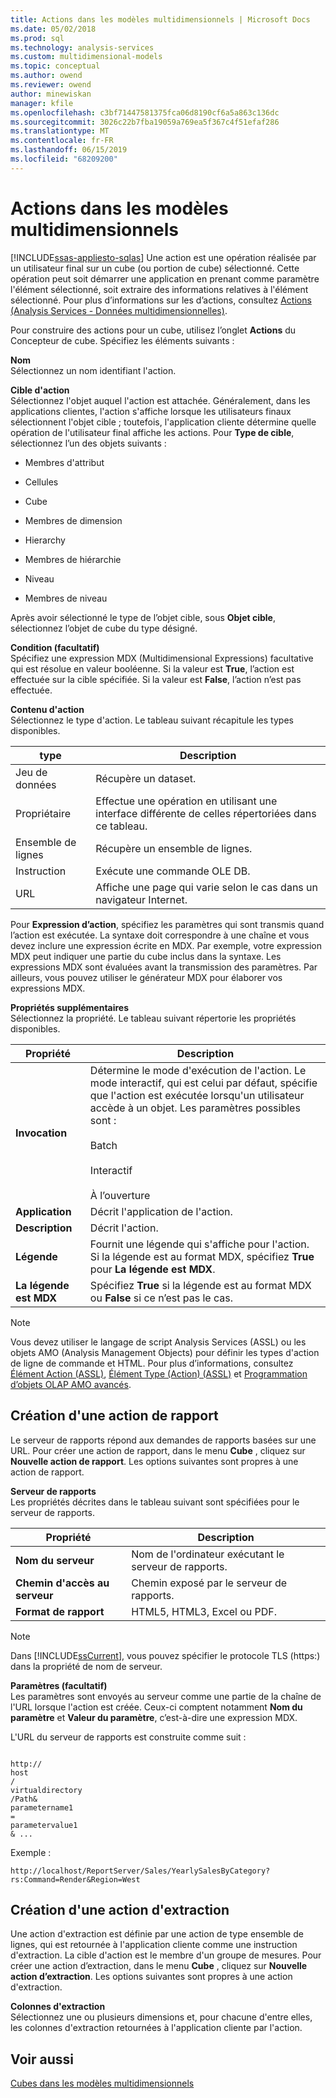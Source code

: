 ```yaml
---
title: Actions dans les modèles multidimensionnels | Microsoft Docs
ms.date: 05/02/2018
ms.prod: sql
ms.technology: analysis-services
ms.custom: multidimensional-models
ms.topic: conceptual
ms.author: owend
ms.reviewer: owend
author: minewiskan
manager: kfile
ms.openlocfilehash: c3bf71447581375fca06d8190cf6a5a863c136dc
ms.sourcegitcommit: 3026c22b7fba19059a769ea5f367c4f51efaf286
ms.translationtype: MT
ms.contentlocale: fr-FR
ms.lasthandoff: 06/15/2019
ms.locfileid: "68209200"
---
```

# <a name="actions-in-multidimensional-models"></a>Actions dans les modèles multidimensionnels
[!INCLUDE[ssas-appliesto-sqlas](../../includes/ssas-appliesto-sqlas.md)]
  Une action est une opération réalisée par un utilisateur final sur un cube (ou portion de cube) sélectionné. Cette opération peut soit démarrer une application en prenant comme paramètre l'élément sélectionné, soit extraire des informations relatives à l'élément sélectionné. Pour plus d’informations sur les d’actions, consultez [Actions &#40;Analysis Services - Données multidimensionnelles&#41;](../../analysis-services/multidimensional-models/actions-analysis-services-multidimensional-data.md).  
  
 Pour construire des actions pour un cube, utilisez l’onglet **Actions** du Concepteur de cube. Spécifiez les éléments suivants :  
  
 **Nom**  
 Sélectionnez un nom identifiant l'action.  
  
 **Cible d'action**  
 Sélectionnez l'objet auquel l'action est attachée. Généralement, dans les applications clientes, l'action s'affiche lorsque les utilisateurs finaux sélectionnent l'objet cible ; toutefois, l'application cliente détermine quelle opération de l'utilisateur final affiche les actions. Pour **Type de cible**, sélectionnez l’un des objets suivants :  
  
-   Membres d'attribut  
  
-   Cellules  
  
-   Cube  
  
-   Membres de dimension  
  
-   Hierarchy  
  
-   Membres de hiérarchie  
  
-   Niveau  
  
-   Membres de niveau  
  
 Après avoir sélectionné le type de l’objet cible, sous **Objet cible**, sélectionnez l’objet de cube du type désigné.  
  
 **Condition (facultatif)**  
 Spécifiez une expression MDX (Multidimensional Expressions) facultative qui est résolue en valeur booléenne. Si la valeur est **True**, l’action est effectuée sur la cible spécifiée. Si la valeur est **False**, l’action n’est pas effectuée.  
  
 **Contenu d'action**  
 Sélectionnez le type d'action. Le tableau suivant récapitule les types disponibles.  
  
|type|Description|  
|----------|-----------------|  
|Jeu de données|Récupère un dataset.|  
|Propriétaire|Effectue une opération en utilisant une interface différente de celles répertoriées dans ce tableau.|  
|Ensemble de lignes|Récupère un ensemble de lignes.|  
|Instruction|Exécute une commande OLE DB.|  
|URL|Affiche une page qui varie selon le cas dans un navigateur Internet.|  
  
 Pour **Expression d’action**, spécifiez les paramètres qui sont transmis quand l’action est exécutée. La syntaxe doit correspondre à une chaîne et vous devez inclure une expression écrite en MDX. Par exemple, votre expression MDX peut indiquer une partie du cube inclus dans la syntaxe. Les expressions MDX sont évaluées avant la transmission des paramètres. Par ailleurs, vous pouvez utiliser le générateur MDX pour élaborer vos expressions MDX.  
  
 **Propriétés supplémentaires**  
 Sélectionnez la propriété. Le tableau suivant répertorie les propriétés disponibles.  
  
|Propriété|Description|  
|--------------|-----------------|  
|**Invocation**|Détermine le mode d'exécution de l'action. Le mode interactif, qui est celui par défaut, spécifie que l'action est exécutée lorsqu'un utilisateur accède à un objet. Les paramètres possibles sont :<br /><br /> Batch<br /><br /> Interactif<br /><br /> À l’ouverture|  
|**Application**|Décrit l'application de l'action.|  
|**Description**|Décrit l'action.|  
|**Légende**|Fournit une légende qui s'affiche pour l'action. Si la légende est au format MDX, spécifiez **True** pour **La légende est MDX**.|  
|**La légende est MDX**|Spécifiez **True** si la légende est au format MDX ou **False** si ce n’est pas le cas.|  
  
> [!NOTE]  
>  Vous devez utiliser le langage de script Analysis Services (ASSL) ou les objets AMO (Analysis Management Objects) pour définir les types d'action de ligne de commande et HTML. Pour plus d’informations, consultez [Élément Action &#40;ASSL&#41;](https://docs.microsoft.com/bi-reference/assl/objects/action-element-assl), [Élément Type &#40;Action&#41; &#40;ASSL&#41;](https://docs.microsoft.com/bi-reference/assl/properties/type-element-action-assl) et [Programmation d’objets OLAP AMO avancés](https://docs.microsoft.com/bi-reference/amo/programming-amo-olap-advanced-objects).  
  
## <a name="creating-a-reporting-action"></a>Création d'une action de rapport  
 Le serveur de rapports répond aux demandes de rapports basées sur une URL. Pour créer une action de rapport, dans le menu **Cube** , cliquez sur **Nouvelle action de rapport**. Les options suivantes sont propres à une action de rapport.  
  
 **Serveur de rapports**  
 Les propriétés décrites dans le tableau suivant sont spécifiées pour le serveur de rapports.  
  
|Propriété|Description|  
|--------------|-----------------|  
|**Nom du serveur**|Nom de l'ordinateur exécutant le serveur de rapports.|  
|**Chemin d'accès au serveur**|Chemin exposé par le serveur de rapports.|  
|**Format de rapport**|HTML5, HTML3, Excel ou PDF.|  
  
> [!NOTE]  
>  Dans [!INCLUDE[ssCurrent](../../includes/sscurrent-md.md)], vous pouvez spécifier le protocole TLS (https:) dans la propriété de nom de serveur.  
  
 **Paramètres (facultatif)**  
 Les paramètres sont envoyés au serveur comme une partie de la chaîne de l'URL lorsque l'action est créée. Ceux-ci comptent notamment **Nom du paramètre** et **Valeur du paramètre**, c’est-à-dire une expression MDX.  
  
 L'URL du serveur de rapports est construite comme suit :  
  
```  
  
http://  
host  
/  
virtualdirectory  
/Path&  
parametername1  
=  
parametervalue1  
& ...  
```  
  
 Exemple :  
  
```  
http://localhost/ReportServer/Sales/YearlySalesByCategory?rs:Command=Render&Region=West  
```  
  
## <a name="creating-a-drillthrough-action"></a>Création d'une action d'extraction  
 Une action d'extraction est définie par une action de type ensemble de lignes, qui est retournée à l'application cliente comme une instruction d'extraction. La cible d'action est le membre d'un groupe de mesures. Pour créer une action d’extraction, dans le menu **Cube** , cliquez sur **Nouvelle action d’extraction**. Les options suivantes sont propres à une action d'extraction.  
  
 **Colonnes d'extraction**  
 Sélectionnez une ou plusieurs dimensions et, pour chacune d'entre elles, les colonnes d'extraction retournées à l'application cliente par l'action.  
  
## <a name="see-also"></a>Voir aussi  
 [Cubes dans les modèles multidimensionnels](../../analysis-services/multidimensional-models/cubes-in-multidimensional-models.md)  
  
  
